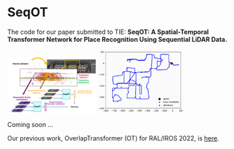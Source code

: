 # SeqOT
The code for our paper submitted to TIE: **SeqOT: A Spatial-Temporal Transformer Network for Place Recognition Using Sequential LiDAR Data.**

<img src="https://github.com/BIT-MJY/SeqOT/blob/main/overview.png" width="40%" ><img src="https://github.com/BIT-MJY/SeqOT/blob/main/visualize/SeqOT.gif" width="40%" >  

Coming soon ...  

Our previous work, OverlapTransformer (OT) for RAL/IROS 2022, is [here](https://github.com/haomo-ai/OverlapTransformer).
